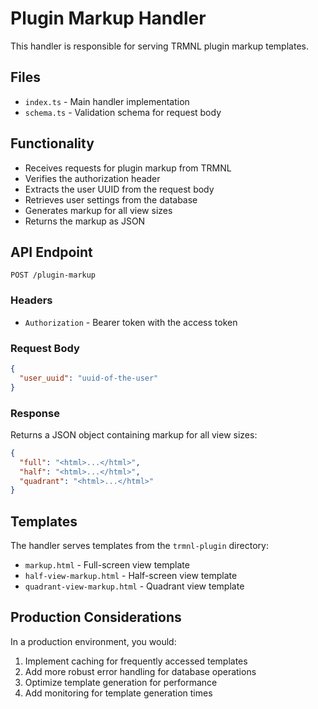 # Plugin Markup Handler

This handler is responsible for serving TRMNL plugin markup templates.

## Files

- `index.ts` - Main handler implementation
- `schema.ts` - Validation schema for request body

## Functionality

- Receives requests for plugin markup from TRMNL
- Verifies the authorization header
- Extracts the user UUID from the request body
- Retrieves user settings from the database
- Generates markup for all view sizes
- Returns the markup as JSON

## API Endpoint

`POST /plugin-markup`

### Headers

- `Authorization` - Bearer token with the access token

### Request Body

```json
{
  "user_uuid": "uuid-of-the-user"
}
```

### Response

Returns a JSON object containing markup for all view sizes:

```json
{
  "full": "<html>...</html>",
  "half": "<html>...</html>",
  "quadrant": "<html>...</html>"
}
```

## Templates

The handler serves templates from the `trmnl-plugin` directory:

- `markup.html` - Full-screen view template
- `half-view-markup.html` - Half-screen view template
- `quadrant-view-markup.html` - Quadrant view template

## Production Considerations

In a production environment, you would:

1. Implement caching for frequently accessed templates
2. Add more robust error handling for database operations
3. Optimize template generation for performance
4. Add monitoring for template generation times
